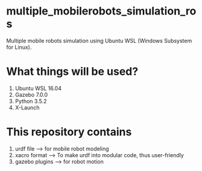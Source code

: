 # multiple_mobilerobots_simulation_ros
Multiple mobile robots simulation using Ubuntu WSL (Windows Subsystem for Linux).

# What things will be used?
1. Ubuntu WSL 16.04
2. Gazebo 7.0.0
3. Python 3.5.2
4. X-Launch

# This repository contains
1. urdf file --> for mobile robot modeling
2. xacro format --> To make urdf into modular code, thus user-friendly
3. gazebo plugins --> for robot motion
